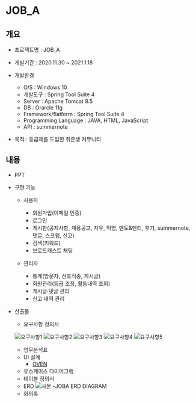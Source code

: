 # JOB_A


## 개요
+ 프로젝트명 : JOB_A
+ 개발기간 : 2020.11.30 ~ 2021.1.18
+ 개발환경 
  - O/S : Windows 10
  - 개발도구 : Spring Tool Suite 4
  - Server : Apache Tomcat 8.5
  - DB : Orarcle 11g
  - Framework/flatform : Spring Tool Suite 4
  - Programming Language : JAVA, HTML, JavaScript
  - API : summernote

+ 목적 : 등급제를 도입한 취준생 커뮤니티 

## 내용
+ PPT
+ 구현 기능

  - 사용자
    * 회원가입(이메일 인증)
    * 로그인
    * 게시판(공지사항, 채용공고, 자유, 익명, 멘토&멘티, 후기, summernote, 댓글, 스크랩, 신고)
    * 검색(키워드)
    * 브로드캐스트 채팅

  - 관리자
    * 통계(방문자, 선호직종, 게시글)
    * 회원관리(등급 조정, 활동내역 조회)
    * 게시글·댓글 관리
    * 신고 내역 관리
+ 산출물
  - 요구사항 정의서

  ![요구사항1](https://user-images.githubusercontent.com/73675222/110516336-cd7dbf80-814c-11eb-9990-df8fed9be02b.jpg)
  ![요구사항2](https://user-images.githubusercontent.com/73675222/110516345-d078b000-814c-11eb-9ba0-e6f912573560.jpg)
  ![요구사항3](https://user-images.githubusercontent.com/73675222/110516371-d79fbe00-814c-11eb-8b94-330311d239ab.jpg)
  ![요구사항4](https://user-images.githubusercontent.com/73675222/110516385-da9aae80-814c-11eb-8e92-a839134f9df1.jpg)
  ![요구사항5](https://user-images.githubusercontent.com/73675222/110516395-de2e3580-814c-11eb-8ff3-dbe2e138ebe6.jpg)
  - 업무분석표
  - UI 설계
      * [OVEN](https://ovenapp.io/view/5qDwbEak4wY17cPuCgoYkBD3x4G0jREf/)
  - 유스케이스 다이어그램
  - 테이블 정의서
  - ERD
  ![사본 -JOBA ERD DIAGRAM](https://user-images.githubusercontent.com/73675222/110462192-b53d7e80-8113-11eb-8313-b16a346c7efc.png)
  - 회의록



